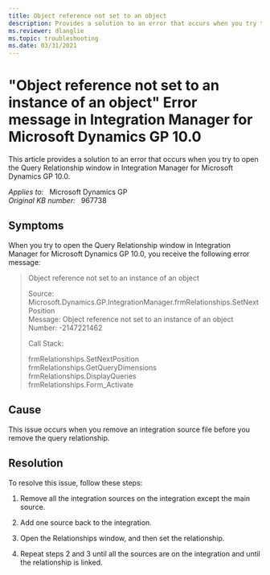```yaml
---
title: Object reference not set to an object
description: Provides a solution to an error that occurs when you try to open the Query Relationship window in Integration Manager for Microsoft Dynamics GP 10.0.
ms.reviewer: dlanglie
ms.topic: troubleshooting
ms.date: 03/31/2021
---
```

# "Object reference not set to an instance of an object" Error message in Integration Manager for Microsoft Dynamics GP 10.0

This article provides a solution to an error that occurs when you try to open the Query Relationship window in Integration Manager for Microsoft Dynamics GP 10.0.

_Applies to:_ &nbsp; Microsoft Dynamics GP  
_Original KB number:_ &nbsp; 967738

## Symptoms

When you try to open the Query Relationship window in Integration Manager for Microsoft Dynamics GP 10.0, you receive the following error message:

> Object reference not set to an instance of an object
>
> Source: Microsoft.Dynamics.GP.IntegrationManager.frmRelationships.SetNextPosition  
> Message: Object reference not set to an instance of an object  
> Number: -2147221462
>
> Call Stack:
>
> frmRelationships.SetNextPosition  
frmRelationships.GetQueryDimensions  
frmRelationships.DisplayQueries  
frmRelationships.Form_Activate

## Cause

This issue occurs when you remove an integration source file before you remove the query relationship.

## Resolution

To resolve this issue, follow these steps:

1. Remove all the integration sources on the integration except the main source.

2. Add one source back to the integration.

3. Open the Relationships window, and then set the relationship.

4. Repeat steps 2 and 3 until all the sources are on the integration and until the relationship is linked.
